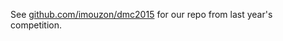 See [github.com/imouzon/dmc2015](https://github.com/imouzon/dmc2015) for our repo from last year's competition.
